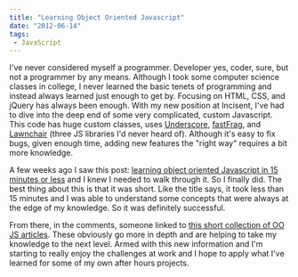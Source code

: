 ```yaml
---
title: "Learning Object Oriented Javascript"
date: "2012-06-14"
tags:
 - JavaScript
---
```


I've never considered myself a programmer. Developer yes, coder, sure, but not a programmer by any means. Although I took some computer science classes in college, I never learned the basic tenets of programming and instead always learned just enough to get by. Focusing on HTML, CSS, and jQuery has always been enough. With my new position at Incisent, I've had to dive into the deep end of some very complicated, custom Javascript. This code has huge custom classes, uses [Underscore](http://underscorejs.org/), [fastFrag](http://fastfrag.org/), and [Lawnchair](http://brian.io/lawnchair/) (three JS libraries I'd never heard of). Although it's easy to fix bugs, given enough time, adding new features the "right way" requires a bit more knowledge.

A few weeks ago I saw this post: [learning object oriented Javascript in 15 minutes or less](http://beardedocto.tumblr.com/post/21920818233/oo-js-in-15mins-or-less) and I knew I needed to walk through it. So I finally did. The best thing about this is that it was short. Like the title says, it took less than 15 minutes and I was able to understand some concepts that were always at the edge of my knowledge. So it was definitely successful.

From there, in the comments, someone linked to [this short collection of OO JS articles](http://www.tiljs.com/note/34). These obviously go more in depth and are helping to take my knowledge to the next level. Armed with this new information and I'm starting to really enjoy the challenges at work and I hope to apply what I've learned for some of my own after hours projects.
